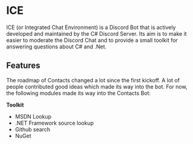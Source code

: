 # ICE 

ICE (or Integrated Chat Environment) is a Discord Bot that is actively developed and maintained by the C# Discord Server. Its aim is to make it easier to moderate the Discord Chat and to provide a small toolkit for answering questions about C# and .Net.

## Features

The roadmap of Contacts changed a lot since the first kickoff. A lot of people contributed good ideas which made its way into the bot. For now, the following modules made its way into the Contacts Bot:

**Toolkit**

- MSDN Lookup
- .NET Framework source lookup
- Github search
- NuGet 
